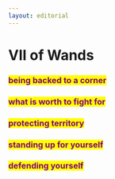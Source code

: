 ```yaml
---
layout: editorial
---
```


# VII of Wands





### <mark style="color:purple;">being backed to a corner</mark>

### <mark style="color:purple;">what is worth to fight for</mark>&#x20;

### <mark style="color:purple;">protecting territory</mark>

### <mark style="color:purple;">standing up for yourself</mark>

### <mark style="color:purple;">defending yourself</mark>

<mark style="color:purple;"></mark>



